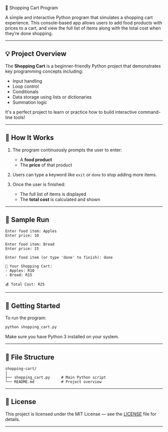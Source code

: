  🛒 Shopping Cart Program

A simple and interactive Python program that simulates a shopping cart experience. 
This console-based app allows users to add food products with prices to a cart, 
and view the full list of items along with the total cost when they’re done shopping.

---

## 💡 Project Overview

The **Shopping Cart** is a beginner-friendly Python project that demonstrates key programming concepts including:

* Input handling
* Loop control
* Conditionals
* Data storage using lists or dictionaries
* Summation logic

It's a perfect project to learn or practice how to build interactive command-line tools!

---

## 🔧 How It Works

1. The program continuously prompts the user to enter:

   * A **food product**
   * The **price** of that product
2. Users can type a keyword like `exit` or `done` to stop adding more items.
3. Once the user is finished:

   * The full list of items is displayed
   * The **total cost** is calculated and shown

---

## 🧪 Sample Run

```
Enter food item: Apples  
Enter price: 10  

Enter food item: Bread  
Enter price: 15  

Enter food item (or type 'done' to finish): done

🧾 Your Shopping Cart:
- Apples: R10
- Bread: R15

💰 Total Cost: R25
```

---

## 🚀 Getting Started

To run the program:

```bash
python shopping_cart.py
```

Make sure you have Python 3 installed on your system.

---

## 📁 File Structure

```
shopping-cart/
│
├── shopping_cart.py     # Main Python script
└── README.md            # Project overview
```

---


## 📜 License

This project is licensed under the MIT License — see the [LICENSE](LICENSE) file for details.

---

